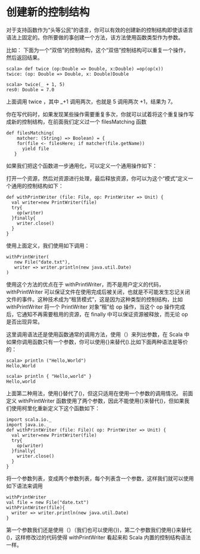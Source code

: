 # 创建新的控制结构 #
对于支持函数作为“头等公民”的语言，你可以有效的创建新的控制结构即使该语言语法上固定的。你所要做的事创建一个方法，该方法使用函数类型作为参数。

比如： 下面为一个“双倍”的控制结构，这个“双倍”控制结构可以重复一个操作，然后返回结果。

```
scala> def twice (op:Double => Double, x:Double) =op(op(x))
twice: (op: Double => Double, x: Double)Double
```

```
scala> twice(_ + 1, 5)
res0: Double = 7.0
```

上面调用 twice ，其中 _+1 调用两次，也就是 5 调用两次 +1，结果为 7。

你在写代码时，如果发现某些操作需要重复多次，你就可以试着将这个重复操作写成新的控制结构，在前面我们定义过一个 filesMatching 函数

```
def filesMatching(
    matcher: (String) => Boolean) = {
    for(file <- filesHere; if matcher(file.getName))
      yield file
   }
```

如果我们把这个函数进一步通用化，可以定义一个通用操作如下：

打开一个资源，然后对资源进行处理，最后释放资源，你可以为这个“模式”定义一个通用的控制结构如下：

```
def withPrintWriter (file: File, op: PrintWriter => Unit) {
  val writer=new PrintWriter(file)
  try{
    op(writer)
  }finally{
    writer.close()
  }
}
```

使用上面定义，我们使用如下调用：

```
withPrintWriter(
   new File("date.txt"),
   writer => writer.println(new java.util.Date)
)
```

使用这个方法的优点在于 withPrintWriter，而不是用户定义的代码，withPrintWriter 可以保证文件在使用完成后被关闭，也就是不可能发生忘记关闭文件的事件。这种技术成为“租赁模式”，这是因为这种类型的控制结构，比如 withPrintWriter 将一个 PrintWriter 对象“租”给 op 操作，当这个 op 操作完成后，它通知不再需要租用的资源，在 finally 中可以保证资源被释放，而无论 op 是否出现异常。

这里调用语法还是使用函数通常的调用方法，使用（）来列出参数，在 Scala 中如果你调用函数只有一个参数，你可以使用{}来替代().比如下面两种语法是等价的：

```
scala> println ("Hello,World")
Hello,World
```

```
scala> println { "Hello,world" }
Hello,world
```

上面第二种用法，使用{}替代了()，但这只适用在使用一个参数的调用情况。 前面定义 withPrintWriter 函数使用了两个参数，因此不能使用{}来替代()，但如果我们使用柯里化重新定义下这个函数如下：

```
import scala.io._
import java.io._
def withPrintWriter (file: File)( op: PrintWriter => Unit) {
  val writer=new PrintWriter(file)
  try{
    op(writer)
  }finally{
    writer.close()
  }
}
```

将一个参数列表，变成两个参数列表，每个列表含一个参数，这样我们就可以使用如下语法来调用

```
withPrintWriter 
val file = new File("date.txt")
withPrintWriter(file){
  writer => writer.println(new java.util.Date)
}
```

第一个参数我们还是使用（）（我们也可以使用{})，第二个参数我们使用{}来替代()，这样修改过的代码使得 withPrintWriter 看起来和 Scala 内置的控制结构语法一样。
